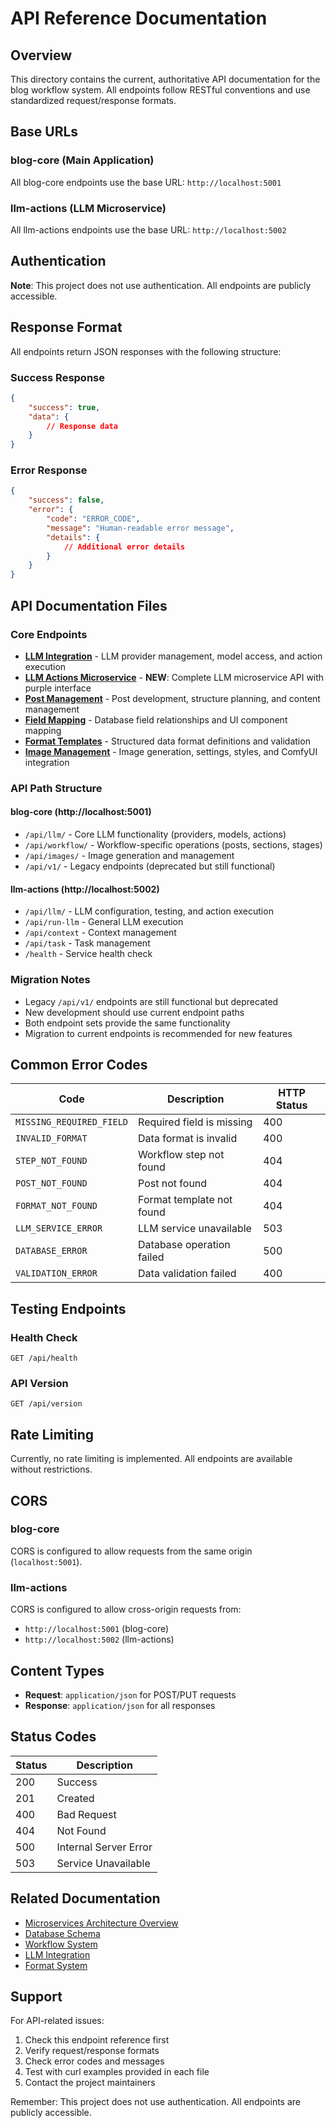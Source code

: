 # API Reference Documentation

## Overview

This directory contains the current, authoritative API documentation for the blog workflow system. All endpoints follow RESTful conventions and use standardized request/response formats.

## Base URLs

### blog-core (Main Application)
All blog-core endpoints use the base URL: `http://localhost:5001`

### llm-actions (LLM Microservice)
All llm-actions endpoints use the base URL: `http://localhost:5002`

## Authentication

**Note**: This project does not use authentication. All endpoints are publicly accessible.

## Response Format

All endpoints return JSON responses with the following structure:

### Success Response
```json
{
    "success": true,
    "data": {
        // Response data
    }
}
```

### Error Response
```json
{
    "success": false,
    "error": {
        "code": "ERROR_CODE",
        "message": "Human-readable error message",
        "details": {
            // Additional error details
        }
    }
}
```

## API Documentation Files

### Core Endpoints
- **[LLM Integration](llm.md)** - LLM provider management, model access, and action execution
- **[LLM Actions Microservice](llm_actions.md)** - **NEW**: Complete LLM microservice API with purple interface
- **[Post Management](posts.md)** - Post development, structure planning, and content management
- **[Field Mapping](fields.md)** - Database field relationships and UI component mapping
- **[Format Templates](formats.md)** - Structured data format definitions and validation
- **[Image Management](images.md)** - Image generation, settings, styles, and ComfyUI integration

### API Path Structure

#### blog-core (http://localhost:5001)
- `/api/llm/` - Core LLM functionality (providers, models, actions)
- `/api/workflow/` - Workflow-specific operations (posts, sections, stages)
- `/api/images/` - Image generation and management
- `/api/v1/` - Legacy endpoints (deprecated but still functional)

#### llm-actions (http://localhost:5002)
- `/api/llm/` - LLM configuration, testing, and action execution
- `/api/run-llm` - General LLM execution
- `/api/context` - Context management
- `/api/task` - Task management
- `/health` - Service health check

### Migration Notes
- Legacy `/api/v1/` endpoints are still functional but deprecated
- New development should use current endpoint paths
- Both endpoint sets provide the same functionality
- Migration to current endpoints is recommended for new features

## Common Error Codes

| Code | Description | HTTP Status |
|------|-------------|-------------|
| `MISSING_REQUIRED_FIELD` | Required field is missing | 400 |
| `INVALID_FORMAT` | Data format is invalid | 400 |
| `STEP_NOT_FOUND` | Workflow step not found | 404 |
| `POST_NOT_FOUND` | Post not found | 404 |
| `FORMAT_NOT_FOUND` | Format template not found | 404 |
| `LLM_SERVICE_ERROR` | LLM service unavailable | 503 |
| `DATABASE_ERROR` | Database operation failed | 500 |
| `VALIDATION_ERROR` | Data validation failed | 400 |

## Testing Endpoints

### Health Check
```http
GET /api/health
```

### API Version
```http
GET /api/version
```

## Rate Limiting

Currently, no rate limiting is implemented. All endpoints are available without restrictions.

## CORS

### blog-core
CORS is configured to allow requests from the same origin (`localhost:5001`).

### llm-actions
CORS is configured to allow cross-origin requests from:
- `http://localhost:5001` (blog-core)
- `http://localhost:5002` (llm-actions)

## Content Types

- **Request**: `application/json` for POST/PUT requests
- **Response**: `application/json` for all responses

## Status Codes

| Status | Description |
|--------|-------------|
| 200 | Success |
| 201 | Created |
| 400 | Bad Request |
| 404 | Not Found |
| 500 | Internal Server Error |
| 503 | Service Unavailable |

## Related Documentation

- [Microservices Architecture Overview](../microservices_overview.md)
- [Database Schema](../database/schema.md)
- [Workflow System](../workflow/README.md)
- [LLM Integration](../workflow/llm_panel.md)
- [Format System](../workflow/formats.md)

## Support

For API-related issues:

1. Check this endpoint reference first
2. Verify request/response formats
3. Check error codes and messages
4. Test with curl examples provided in each file
5. Contact the project maintainers

Remember: This project does not use authentication. All endpoints are publicly accessible. 